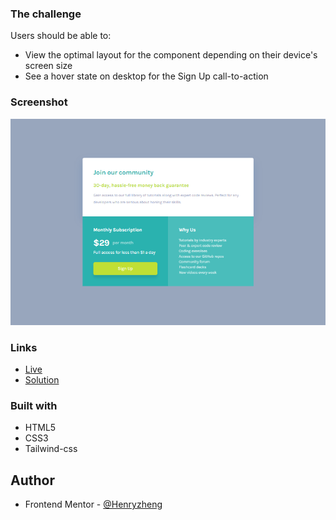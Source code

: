 ### The challenge

Users should be able to:

- View the optimal layout for the component depending on their device's screen size
- See a hover state on desktop for the Sign Up call-to-action

### Screenshot

![](./ss.png)

### Links

- [Live]()
- [Solution]()

### Built with

- HTML5
- CSS3
- Tailwind-css

## Author

- Frontend Mentor - [@Henryzheng](https://www.frontendmentor.io/profile/LonelyBuddy)
